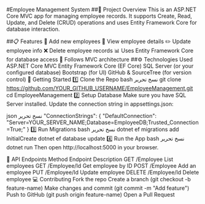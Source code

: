 #Employee Management System
##📌 Project Overview
This is an ASP.NET Core MVC app for managing employee records. It supports Create, Read, Update, and Delete (CRUD) operations and uses Entity Framework Core for database interaction.

##📋 Features
📝 Add new employees
👀 View employee details
✏️ Update employee info
❌ Delete employee records
📊 Uses Entity Framework Core for database access
🔄 Follows MVC architecture
##⚙️ Technologies Used
ASP.NET Core MVC
Entity Framework Core (EF Core)
SQL Server (or your configured database)
Bootstrap (for UI)
GitHub & SourceTree (for version control)
🚀 Getting Started
1️⃣ Clone the Repo
bash
نسخ
تحرير
git clone https://github.com/YOUR_GITHUB_USERNAME/EmployeeManagement.git
cd EmployeeManagement
2️⃣ Setup Database
Make sure you have SQL Server installed. Update the connection string in appsettings.json:

json
نسخ
تحرير
"ConnectionStrings": {
  "DefaultConnection": "Server=YOUR_SERVER_NAME;Database=EmployeeDB;Trusted_Connection=True;"
}
3️⃣ Run Migrations
bash
نسخ
تحرير
dotnet ef migrations add InitialCreate
dotnet ef database update
4️⃣ Run the App
bash
نسخ
تحرير
dotnet run
Then open http://localhost:5000 in your browser.

📌 API Endpoints
Method	Endpoint	Description
GET	/Employee	List employees
GET	/Employee/Id	Get employee by ID
POST	/Employee	Add an employee
PUT	/Employee/Id	Update employee
DELETE	/Employee/Id	Delete employee
💻 Contributing
Fork the repo
Create a branch (git checkout -b feature-name)
Make changes and commit (git commit -m "Add feature")
Push to GitHub (git push origin feature-name)
Open a Pull Request
